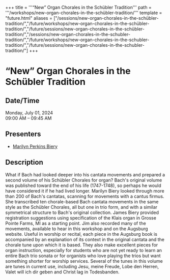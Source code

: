 +++
title = '''“New” Organ Chorales in the Schübler Tradition'''
path = '''/workshops/new-organ-chorales-in-the-schübler-tradition/'''
template = "future.html"
aliases = ["/sessions/new-organ-chorales-in-the-schübler-tradition/","/future/workshops/new-organ-chorales-in-the-schübler-tradition/","/future/sessions/new-organ-chorales-in-the-schübler-tradition/","/sessions/new-organ-chorales-in-the-schubler-tradition/","/future/workshops/new-organ-chorales-in-the-schubler-tradition/","/future/sessions/new-organ-chorales-in-the-schubler-tradition/"]
+++

<h1>“New” Organ Chorales in the Schübler Tradition</h1>

<h2>Date/Time</h2>
<p>Monday, July 01, 2024<br>
09:00 AM – 09:45 AM</p>
<h2>Presenters</h2>
<ul>
<li><a href="/presenters/marilyn-perkins-biery/">Marilyn Perkins Biery</a></li>
</ul>
<h2>Description</h2>

What if Bach had looked deeper into his cantata movements and prepared a second volume of his Schübler Chorales for organ? Bach's original volume was published toward the end of his life (1747-1748), so perhaps he would have considered it if he had lived longer. Marilyn Biery looked through more than 200 of Bach's cantatas, scanning for movements with a cantus firmus. She transcribed ten chorale-based Bach cantata movements in the same style as the Schübler Chorales, all but one in trio form, and with a similar symmetrical structure to Bach's original collection. James Biery provided registration suggestions using specification of the Klais organ in Grosse Pointe Farms, MI as a starting point. Jim also recorded many of the movements, available to hear in this workshop and on the Augsburg website. Useful in worship or recital, each piece in the Augsburg book is accompanied by an explanation of its context in the original cantata and the chorale tune upon which it is based. They also make excellent pieces for organ instruction, especially for students who are not yet ready to learn an entire Bach trio sonata or for organists who love playing the trios but want something shorter for worship services. Several of the tunes in this volume are tunes in current use, including Jesu, meine Freude, Lobe den Herren, Valet will ich dir geben and Christ lag in Todesbanden.


